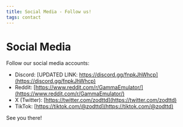 ```yaml
---
title: Social Media - Follow us!
tags: contact
---
```


# Social Media

Follow our social media accounts:
- Discord:
[UPDATED LINK: https://discord.gg/fnpkJhWhcp](https://discord.gg/fnpkJhWhcp)
- Reddit:
[https://www.reddit.com/r/GammaEmulator/](https://www.reddit.com/r/GammaEmulator/)
- X (Twitter):
[https://twitter.com/zodttd](https://twitter.com/zodttd)
- TikTok:
[https://tiktok.com/@zodttd](https://tiktok.com/@zodttd)

See you there!
